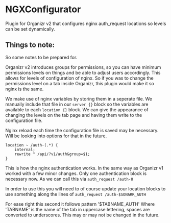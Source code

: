# NGXConfigurator
Plugin for Organizr v2 that configures nginx auth_request locations so levels can be set dynamically.

## Things to note:
So some notes to be prepared for.

Organizr v2 introduces groups for permissions, so you can have minimum permissions levels on things and be able to adjust users accordingly. This allows for levels of configuration of nginx. So if you was to change the permissions level on a tab inside Organizr, this plugin would make it so nginx is the same.

We make use of nginx variables by storing them in a seperate file. We manually include that file in our `server {}` block so the variables are available to each `location {}` block. We can give the appearance of changing the levels on the tab page and having them write to the configuration file.

Nginx reload each time the configuration file is saved may be necessary. Will be looking into options for that in the future.


    location ~ /auth-(.*) {
        internal;
        rewrite ^ /api/?v1/auth&group=$1;
    }
    
This is how the nginx authentication works. In the same way as Organizr v1 worked with a few minor changes. Only one authentication block is necessary now. As we can call this via `auth_request /auth-0`

In order to use this you will need to of course update your location blocks to use something along the lines of `auth_request /auth-$SONARR_AUTH` 

For ease right this second it follows pattern '$TABNAME_AUTH' Where 'TABNAME' is the name of the tab in uppercase lettering, spaces are converted to underscores. This may or may not be changed in the future.
